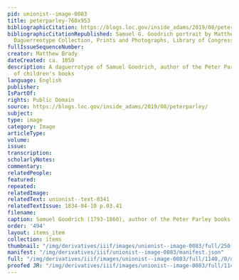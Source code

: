 ```yaml
---
pid: unionist--image-0083
title: peterparley-768x953
bibliographicCitation: https://blogs.loc.gov/inside_adams/2019/08/peterparley/
bibliographicCitationRepublished: Samuel G. Goodrich portrait by Matthew Brady Studio.
  Daguerreotype Collection, Prints and Photographs, Library of Congress //lccn.loc.gov/2004663964
fullIssueSequenceNumber: 
creator: Matthew Brady
dateCreated: ca. 1850
description: A daguerrotype of Samuel Goodrich, author of the Peter Parley series
  of children's books
language: English
publisher: 
IsPartOf: 
rights: Public Domain
source: https://blogs.loc.gov/inside_adams/2019/08/peterparley/
subject: 
type: image
category: Image
articleType: 
volume: 
issue: 
transcription: 
scholarlyNotes: 
commentary: 
relatedPeople: 
featured: 
repeated: 
relatedImage: 
relatedText: unionist--text-0341
relatedTextIssue: 1834-04-10 p.03.41
filename: 
caption: Samuel Goodrich (1793-1860), author of the Peter Parley books
order: '494'
layout: items_item
collection: items
thumbnail: "/img/derivatives/iiif/images/unionist--image-0083/full/250,/0/default.jpg"
manifest: "/img/derivatives/iiif/unionist--image-0083/manifest.json"
full: "/img/derivatives/iiif/images/unionist--image-0083/full/1140,/0/default.jpg"
proofed JR: "/img/derivatives/iiif/images/unionist--image-0083/full/1140,/0/default.jpg"
---
```

